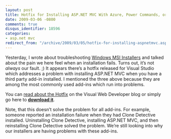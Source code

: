```yaml
---
layout: post
title: Hotfix for Installing ASP.NET MVC With Azure, Power Commands, or Resharper
date: 2009-03-06 -0800
comments: true
disqus_identifier: 18596
categories:
- asp.net mvc
redirect_from: "/archive/2009/03/05/hotfix-for-installing-aspnetmvc.aspx/"
---
```


Yesterday, I wrote about troubleshooting [Windows MSI
Installers](http://haacked.com/archive/2009/03/05/troubleshooting-installers.aspx "Installer Troubleshooting")
and talked about the pain we here feel when an installation fails. Turns
out, it’s not *always* our fault. ;) It appears there’s a hotfix
released for Visual Studio which addresses a problem with installing
ASP.NET MVC when you have a third party add-in installed. I mentioned
the three above because they are among the most commonly used add-ins
which run into problems.

You can [read about the
Hotfix](http://blogs.msdn.com/webdevtools/archive/2009/03/03/hotfix-available-for-asp-net-mvc-crashes-with-azure-power-commands-resharper.aspx "Hotfix")
on the Visual Web Developer blog or simply go here to [**download
it**](https://connect.microsoft.com/VisualStudio/Downloads/DownloadDetails.aspx?DownloadID=16827&wa=wsignin1.0 "Hotfix Download Page").

Note, that this doesn’t solve the problem for all add-ins. For example,
someone reported an installation failure when they had Clone Detective
installed. Uninstalling Clone Detective, installing ASP.NET MVC, and
then reinstalling Clone Detective solved the problem. We’re still
looking into why our installers are having problems with these add-ins.

